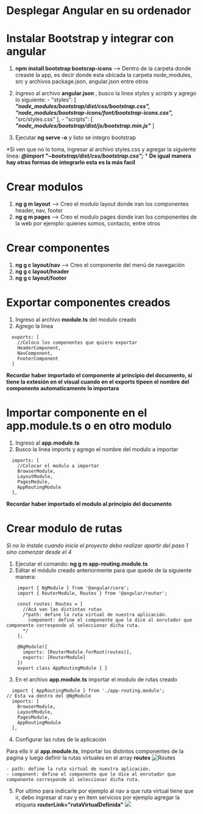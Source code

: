 # Desplegar Angular en su ordenador



# Instalar Bootstrap y integrar con angular

1. **npm install bootstrap bootsrap-icons** --> Dentro de la carpeta donde creaste la app, es decir donde esta ubicada la carpeta node_modules, src y archivos package.json, angular.json entre otros

2. Ingreso al archivo **angular.json** , busco la linea *styles* y *scripts* y agrego lo siguiente:
          -  "styles": [
              ***"node_modules/bootstrap/dist/css/bootstrap.css",***
              ***"node_modules/bootstrap-icons/font/bootstrap-icons.css",***
              "src/styles.css"
            ],
          -  "scripts": [
              ***"node_modules/bootstrap/dist/js/bootstrap.min.js"***
            ]
3. Ejecutar **ng serve -o** y listo se integro bootstrap


*Si ven que no lo toma, ingresar al archivo styles.css y agregar la siguiente linea: ***@import "~bootstrap/dist/css/bootstrap.css";*** *
**De igual manera hay otras formas de integrarlo esta es la más facil**

# Crear modulos
1. **ng g m layout** --> Creo el modulo layout donde iran los componentes header, nav, footer
2.  **ng g m pages** --> Creo el modulo pages donde iran los componentes de la web por ejemplo: quienes somos, contacto, entre otros

# Crear componentes
1. **ng g c layout/nav** --> Creo el componente del menú de navegación
2. **ng g c layout/header**
3. **ng g c layout/footer**

# Exportar componentes creados

1. Ingreso al archivo **module.ts** del modulo creado
2. Agrego la linea
``` 
  exports: [
    //Coloco los componentes que quiero exportar
    HeaderComponent,
    NavComponent,
    FooterComponent
  ]
```
**Recordar haber importado el componente al principio del documento, si tiene la extesión en el visual cuando en el exports tipeen el nombre del componente automaticamente lo importara**

# Importar componente en el app.module.ts o en otro modulo

1. Ingreso al **app.module.ts**
2. Busco la linea imports y agrego el nombre del modulo a importar
``` 
  imports: [
    //Colocar el modulo a importar
    BrowserModule,
    LayoutModule,
    PagesModule,
    AppRoutingModule
  ],
```
**Recordar haber importado el modulo al principio del documento**

# Crear modulo de rutas

*Si no lo instale cuando inicie el proyecto debo realizar apartir del paso 1 sino comenzar desde el 4*
1. Ejecutar el comando: **ng g m app-routing.module.ts**
2. Editar el módulo creado anteriormente para que quede de la siguiente manera:

``` 
    import { NgModule } from '@angular/core';
    import { RouterModule, Routes } from '@angular/router';

    const routes: Routes = [
      //Acá van las distintas rutas
      /*path: define la ruta virtual de nuestra aplicación.
        component: define el componente que le dice al enrutador que componente corresponde al seleccionar dicha ruta.
      */
    ];

    @NgModule({
      imports: [RouterModule.forRoot(routes)],
      exports: [RouterModule]
    })
    export class AppRoutingModule { }
``` 
3. En el archivo **app.module.ts** importar el modulo de rutas creado
```
  import { AppRoutingModule } from './app-routing.module';
// Esta va dentro del @NgModule
  imports: [
    BrowserModule,
    LayoutModule,
    PagesModule,
    AppRoutingModule
  ],
```

4. Configurar las rutas de la aplicación

Para ello ir al **app.module.ts**, importar los distintos componentes de la pagina y luego definir la rutas virtuales en el array **routes**
![Routes](https://acceso.ispc.edu.ar/pluginfile.php/96386/mod_book/chapter/6082/image%20%2833%29.png)

```
- path: define la ruta virtual de nuestra aplicación.
- component: define el componente que le dice al enrutador que componente corresponde al seleccionar dicha ruta.
```

5. Por ultimo para indicarle por ejemplo al nav a que ruta virtual tiene que ir, debo ingresar al nav y en item servicios por ejemplo agregar la etiqueta **routerLink="rutaVirtualDefinida"**
![](https://acceso.ispc.edu.ar/pluginfile.php/96386/mod_book/chapter/6082/image%20%2837%29.png)